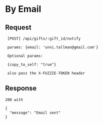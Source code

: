 By Email
========

Request
-------

```
 [POST] /api/gifts/:gift_id/notify
 
 params: {email: 'unni.tallman@gmail.com'}
 
 Optional params:
 
 {copy_to_self: "true"}
 
 also pass the X-FUZZIE-TOKEN header
```

Response
--------

```
200 with 

{
  "message": "Email sent"
}
```
